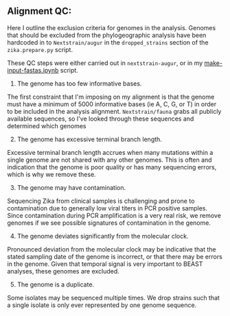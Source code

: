 ## Alignment QC:

Here I outline the exclusion criteria for genomes in the analysis. Genomes that should be excluded from the phylogeographic analysis have been hardcoded in to `Nextstrain/augur` in the `dropped_strains` section of the `zika.prepare.py` script.

These QC steps were either carried out in `nextstrain-augur`, or in my [make-input-fastas.ipynb](scripts/make-input-fastas.ipynb) script.

1) The genome has too few informative bases.

The first constraint that I'm imposing on my alignment is that the genome must have a minimum of 5000 informative bases (ie A, C, G, or T) in order to be included in the analysis alignment. `Nextstrain/fauna` grabs all publicly available sequences, so I've looked through these sequences and determined which genomes

2) The genome has excessive terminal branch length.

Excessive terminal branch length accrues when many mutations within a single genome are not shared with any other genomes. This is often and indication that the genome is poor quality or has many sequencing errors, which is why we remove these.

3) The genome may have contamination.

Sequencing Zika from clinical samples is challenging and prone to contamination due to generally low viral titers in PCR positive samples. Since contamination during PCR amplification is a very real risk, we remove genomes if we see possible signatures of contamination in the genome.

4) The genome deviates significantly from the molecular clock.

Pronounced deviation from the molecular clock may be indicative that the stated sampling date of the genome is incorrect, or that there may be errors in the genome. Given that temporal signal is very important to BEAST analyses, these genomes are excluded.

5) The genome is a duplicate.

Some isolates may be sequenced multiple times. We drop strains such that a single isolate is only ever represented by one genome sequence.
